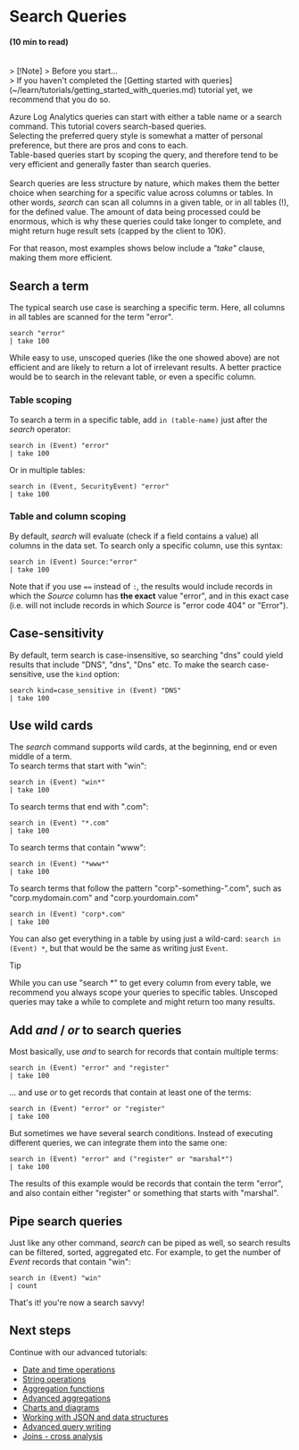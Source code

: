 # Search Queries
#### (10 min to read)

<br/>
> [!Note]
> Before you start...<br/>
> If you haven't completed the [Getting started with queries](~/learn/tutorials/getting_started_with_queries.md) tutorial yet, we recommend that you do so.

Azure Log Analytics queries can start with either a table name or a search command. This tutorial covers search-based queries.</br>
Selecting the preferred query style is somewhat a matter of personal preference, but there are pros and cons to each. </br>
Table-based queries start by scoping the query, and therefore tend to be very efficient and generally faster than search queries.</br>
</br>
Search queries are less structure by nature, which makes them the better choice when searching for a specific value across columns or tables. In other words, 
*search* can scan all columns in a given table, or in all tables (!), for the defined value. The amount of data being processed could be enormous, which is 
why these queries could take longer to complete, and might return huge result sets (capped by the client to 10K).

For that reason, most examples shows below include a *"take"* clause, making them more efficient.

## Search a term
The typical search use case is searching a specific term. Here, all columns in all tables are scanned for the term "error".
```OQL
search "error"
| take 100
```

While easy to use, unscoped queries (like the one showed above) are not efficient and are likely to return a lot of irrelevant results.
A better practice would be to search in the relevant table, or even a specific column.

### Table scoping
To search a term in a specific table, add `in (table-name)` just after the *search* operator:
```OQL
search in (Event) "error"
| take 100
```

Or in multiple tables:
```OQL
search in (Event, SecurityEvent) "error"
| take 100
```

### Table and column scoping
By default, *search* will evaluate (check if a field contains a value) all columns in the data set. To search only a specific column, use this syntax:
```OQL
search in (Event) Source:"error"
| take 100
```
Note that if you use `==` instead of `:`, the results would include records in which the *Source* column has **the exact** value "error", and in this exact 
case (i.e. will not include records in which *Source* is "error code 404" or "Error").

## Case-sensitivity
By default, term search is case-insensitive, so searching "dns" could yield results that include "DNS", "dns", "Dns" etc.
To make the search case-sensitive, use the `kind` option:
```OQL
search kind=case_sensitive in (Event) "DNS"
| take 100
```

## Use wild cards
The *search* command supports wild cards, at the beginning, end or even middle of a term.<br/>
To search terms that start with "win":
```OQL
search in (Event) "win*"
| take 100
```
To search terms that end with ".com":
```OQL
search in (Event) "*.com"
| take 100
```
To search terms that contain "www":
```OQL
search in (Event) "*www*"
| take 100
```
To search terms that follow the pattern "corp"-something-".com", such as "corp.mydomain.com" and "corp.yourdomain.com"
```OQL
search in (Event) "corp*.com"
| take 100
```
You can also get everything in a table by using just a wild-card: `search in (Event) *`, but that would be the same as writing just `Event`.

> [!TIP]
> While you can use "search *" to get every column from every table, we recommend you always scope your queries to specific tables.
> Unscoped queries may take a while to complete and might return too many results.

## Add *and* / *or* to search queries
Most basically, use *and* to search for records that contain multiple terms:
```OQL
search in (Event) "error" and "register"
| take 100
```
... and use *or* to get records that contain at least one of the terms:
```OQL
search in (Event) "error" or "register"
| take 100
```

But sometimes we have several search conditions. Instead of executing different queries, we can integrate them into the same one:
```OQL
search in (Event) "error" and ("register" or "marshal*")
| take 100
```
The results of this example would be records that contain the term "error", and also contain either "register" or something that starts with "marshal".

## Pipe search queries
Just like any other command, *search* can be piped as well, so search results can be filtered, sorted, aggregated etc. 
For example, to get the number of *Event* records that contain "win":
```OQL
search in (Event) "win"
| count
```


That's it! you're now a search savvy!


## Next steps
Continue with our advanced tutorials:
* [Date and time operations](~/learn/tutorials/datetime_operations.md)
* [String operations](~/learn/tutorials/string_operations.md)
* [Aggregation functions](~/learn/tutorials/aggregations.md)
* [Advanced aggregations](~/learn/tutorials/advanced_aggregations.md)
* [Charts and diagrams](~/learn/tutorials/charts.md)
* [Working with JSON and data structures](~/learn/tutorials/json_and_data_structures.md)
* [Advanced query writing](~/learn/tutorials/advanced_query_writing.md)
* [Joins - cross analysis](~/learn/tutorials/joins.md)